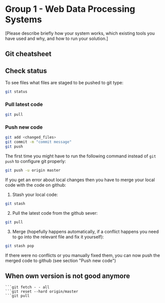 # Group 1 - Web Data Processing Systems
[Please describe briefly how your system works, which existing tools you have used and why, and how to run your solution.]



## Git cheatsheet

## Check status
To see files what files are staged to be pushed to git type:

```bash
git status
```


### Pull latest code
```bash
git pull
```


### Push new code
```bash
git add <changed_files>
git commit -m "commit message"
git push
```

The first time you might have to run the following command instead of `git push` to configure git properly:
```bash
git push -u origin master
```


If you get an error about local changes then you have to merge your local code with the code on github:

1. Stash your local code:
```bash
git stash
```
2. Pull the latest code from the github sever:
```bash
git pull
```
3. Merge (hopefully happens automatically, if a conflict happens you need to go into the relevant file and fix it yourself):
```bash
git stash pop
```

If there were no conflicts or you manually fixed them, you can now push the merged code to github (see section "Push new code")

## When own version is not good anymore 
```git pull 
```git fetch - - all
```git reset --hard origin/master
```git pull  

